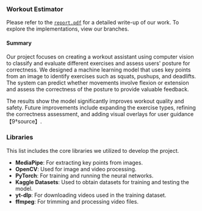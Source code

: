 ### Workout Estimator

Please refer to the [`report.pdf`](./report.pdf) for a detailed write-up of our work. To explore the implementations, view our branches.

#### Summary
Our project focuses on creating a workout assistant using computer vision to classify and evaluate different exercises and assess users' posture for correctness. We designed a machine learning model that uses key points from an image to identify exercises such as squats, pushups, and deadlifts. The system can predict whether movements involve flexion or extension and assess the correctness of the posture to provide valuable feedback.

The results show the model significantly improves workout quality and safety. Future improvements include expanding the exercise types, refining the correctness assessment, and adding visual overlays for user guidance【9†source】.

### Libraries
This list includes the core libraries we utilized to develop the project.
- **MediaPipe**: For extracting key points from images.
- **OpenCV**: Used for image and video processing.
- **PyTorch**: For training and running the neural networks.
- **Kaggle Datasets**: Used to obtain datasets for training and testing the model.
- **yt-dlp**: For downloading videos used in the training dataset.
- **ffmpeg**: For trimming and processing video files.
